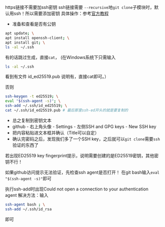 https链接不需要加ssh密钥
ssh链接需要
`--recursive`地`git clone`子模块时，默认用ssh！所以需要添加密钥
具体操作：参考[官方教程](https://docs.github.com/en/authentication/connecting-to-github-with-ssh/checking-for-existing-ssh-keys)
- 准备和查看是否有公钥
```sh
apt update; \
apt install openssh-client; \
apt install git; \
ls -al ~/.ssh
```


有的话跳过生成，直接`cat`，
(在Windows系统下只需输入
```sh
ls -al ~/.ssh
```
看到有文件 id_ed25519.pub 说明有，直接cat即可。）

否则
```sh
ssh-keygen -t ed25519; \
eval "$(ssh-agent -s)"; \
ssh-add ~/.ssh/id_ed25519; \
cat ~/.ssh/id_ed25519.pub # 最后那里ssh-ed开头的就是要复制的
```
- 总之复制到密钥文本
- github - 右上角头像 - Settings - 左侧SSH and GPG keys - New SSH key
- 把内容粘贴进文本框并确认（Title可以自定）
- 确认完密码之后，发现我们多了一个SSH key，之后就可以`git clone`需要`ssh`验证的东西了

若出现ED25519 key fingerprint提示，说明需要创建的是ED25519密钥，其他密钥不行！

如果github访问提示无法验证，先检查ssh agent是否打开！
在git bash输入`eval "$(ssh-agent -s)"`即可

执行ssh-add时出现Could not open a connection to your authentication agent
解决方法：输入
```sh
ssh-agent bash ; \
ssh-add ~/.ssh/id_rsa
```
即可